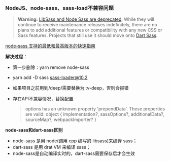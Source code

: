 ### NodeJS、node-sass、sass-load不兼容问题

> **Warning:** [LibSass and Node Sass are deprecated](https://sass-lang.com/blog/libsass-is-deprecated). While they will continue to receive maintenance releases indefinitely, there are no plans to add additional features or compatibility with any new CSS or Sass features. Projects that still use it should move onto [Dart Sass](https://sass-lang.com/dart-sass).

[node-sass 支持的最低和最高版本的快速指南](https://www.npmjs.com/package/node-sass)

**解决过程**：

- 第一步删除：yarn remove node-sass
- yarn add -D sass sass-loader@10.2
- 如果项目之前用到/deep/需要替换为::v-deep，否则会报错

 - 存在API不兼容情况，替换配置
   
   > options has an unknown property 'prependData'. These properties are valid:
   > object { implementation?, sassOptions?, additionalData?, sourceMap?, webpackImporter? }

**node-sass和dart-sass区别**

- node-sass 是用 node(调用 cpp 编写的 libsass)来编译 sass；
- dart-sass 是用 drat VM 来编译 sass；
- node-sass是自动编译实时的，dart-sass需要保存后才会生效